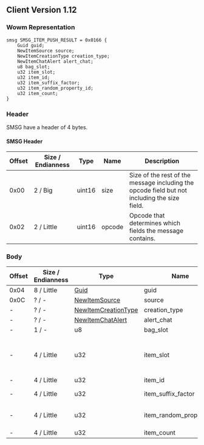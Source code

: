 ## Client Version 1.12

### Wowm Representation
```rust,ignore
smsg SMSG_ITEM_PUSH_RESULT = 0x0166 {
    Guid guid;
    NewItemSource source;
    NewItemCreationType creation_type;
    NewItemChatAlert alert_chat;
    u8 bag_slot;
    u32 item_slot;
    u32 item_id;
    u32 item_suffix_factor;
    u32 item_random_property_id;
    u32 item_count;
}
```
### Header
SMSG have a header of 4 bytes.

#### SMSG Header
| Offset | Size / Endianness | Type   | Name   | Description |
| ------ | ----------------- | ------ | ------ | ----------- |
| 0x00   | 2 / Big           | uint16 | size   | Size of the rest of the message including the opcode field but not including the size field.|
| 0x02   | 2 / Little        | uint16 | opcode | Opcode that determines which fields the message contains.|

### Body

| Offset | Size / Endianness | Type | Name | Description | Comment |
| ------ | ----------------- | ---- | ---- | ----------- | ------- |
| 0x04 | 8 / Little | [Guid](../spec/packed-guid.md) | guid |  |  |
| 0x0C | ? / - | [NewItemSource](newitemsource.md) | source |  |  |
| - | ? / - | [NewItemCreationType](newitemcreationtype.md) | creation_type |  |  |
| - | ? / - | [NewItemChatAlert](newitemchatalert.md) | alert_chat |  |  |
| - | 1 / - | u8 | bag_slot |  |  |
| - | 4 / Little | u32 | item_slot |  | mangoszero: item slot, but when added to stack: 0xFFFFFFFF |
| - | 4 / Little | u32 | item_id |  |  |
| - | 4 / Little | u32 | item_suffix_factor |  | mangoszero: SuffixFactor |
| - | 4 / Little | u32 | item_random_property_id |  | mangoszero: random item property id |
| - | 4 / Little | u32 | item_count |  |  |

